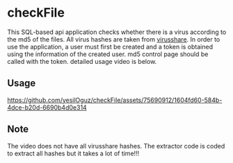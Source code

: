 # checkFile
This SQL-based api application checks whether there is a virus according to the md5 of the files. All virus hashes are taken from [virusshare](https://virusshare.com/hashes). In order to use the application, a user must first be created and a token is obtained using the information of the created user. md5 control page should be called with the token. detailed usage video is below.

## Usage

https://github.com/yesilOguz/checkFile/assets/75690912/1604fd60-584b-4dce-b20d-6690b4d0e314

## Note

The video does not have all virusshare hashes. The extractor code is coded to extract all hashes but it takes a lot of time!!!

